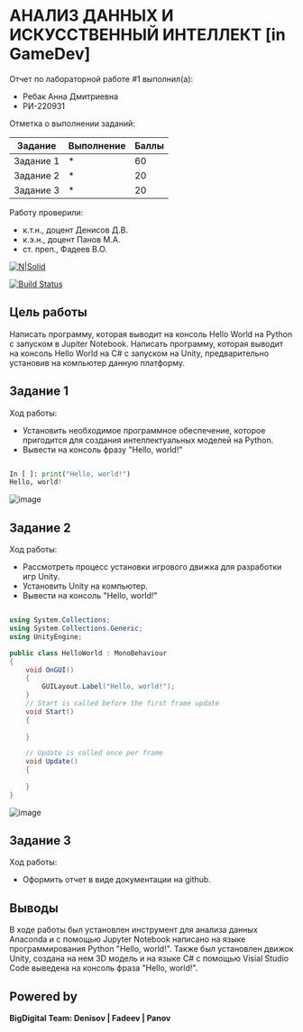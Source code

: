 # АНАЛИЗ ДАННЫХ И ИСКУССТВЕННЫЙ ИНТЕЛЛЕКТ [in GameDev]
Отчет по лабораторной работе #1 выполнил(а):
- Ребак Анна Дмитриевна
- РИ-220931
  
Отметка о выполнении заданий:

| Задание | Выполнение | Баллы |
| ------ | ------ | ------ |
| Задание 1 | * | 60 |
| Задание 2 | * | 20 |
| Задание 3 | * | 20 |

Работу проверили:
- к.т.н., доцент Денисов Д.В.
- к.э.н., доцент Панов М.А.
- ст. преп., Фадеев В.О.

[![N|Solid](https://cldup.com/dTxpPi9lDf.thumb.png)](https://nodesource.com/products/nsolid)

[![Build Status](https://travis-ci.org/joemccann/dillinger.svg?branch=master)](https://travis-ci.org/joemccann/dillinger)

## Цель работы
Написать программу, которая выводит на консоль Hello World на Python с запуском в Jupiter Notebook. Написать программу, которая выводит на консоль Hello World на C# с запуском на Unity, предварительно установив на компьютер данную платформу.

## Задание 1
Ход работы:
- Установить необходимое программное обеспечение, которое пригодится для создания интеллектуальных моделей на Python.
- Вывести на консоль фразу "Hello, world!"
```py

In [ ]: print("Hello, world!")
Hello, world!

```
![image](https://github.com/Annette04/Data-analysis-and-artificial-intelligence/assets/128488854/062a2d7d-86cf-4ffa-900f-31e2bb0e6463)


## Задание 2

Ход работы:
- Рассмотреть процесс установки игрового движка для разработки игр Unity.
- Установить Unity на компьютер.
- Вывести на консоль "Hello, world!"
```c#

using System.Collections;
using System.Collections.Generic;
using UnityEngine;

public class HelloWorld : MonoBehaviour
{
    void OnGUI()
    {
        GUILayout.Label("Hello, world!");
    }
    // Start is called before the first frame update
    void Start()
    {
        
    }

    // Update is called once per frame
    void Update()
    {
        
    }
}

```

![image](https://github.com/Annette04/Data-analysis-and-artificial-intelligence/assets/128488854/20206b94-486d-4d30-b18c-5c3fe8f8a65e)



## Задание 3

Ход работы:
- Оформить отчет в виде документации на github.


## Выводы

В ходе работы был установлен инструмент для анализа данных Anaconda и с помощью Jupyter Notebook написано на языке программирования Python "Hello, world!". Также был установлен движок Unity, создана на нем 3D модель и на языке C# с помощью Visial Studio Code выведена на консоль фраза "Hello, world!". 


## Powered by

**BigDigital Team: Denisov | Fadeev | Panov**
